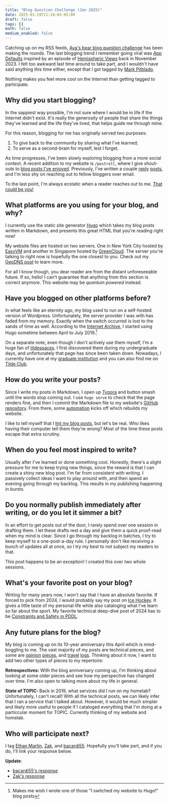 ```yaml
---
title: "Blog Question Challenge (Jan 2025)"
date: 2025-01-29T21:18:03-05:00
draft: false
tags: []
math: false
medium_enabled: false
---
```


Catching up on my RSS feeds, [Ava's bear blog question challenge](https://blog.avas.space/bear-blog-challenge/) has been making the rounds. The last blogging trend I remember going viral was [App Defaults](https://defaults.rknight.me/) inspired by an episode of [Hemispheric Views](https://listen.hemisphericviews.com/097) back in November 2023. I felt too awkward last time around to take part, and I wouldn't have said anything this time either, except that I got tagged by [Mark Pitblado](https://www.markpitblado.me/blog/blog-question-challenge-2025).

Nothing makes you feel more cool on the Internet than getting tagged to participate.

## Why did you start blogging?

In the sappiest way possible, I'm not sure where I would be in life if the Internet didn't exist. It's really the generosity of people that share the things they've learned and the life they've lived, that helps guide me through mine.

For this reason, blogging for me has originally served two purposes:

1. To give back to the community by sharing what I've learned; 
2. To serve as a second-brain for myself, lest I forget.

As time progresses, I've been slowly exploring blogging from a more social context. A recent addition to my website is `/postroll`, where I give shout-outs to [blog posts I've enjoyed](https://brandonrozek.com/postroll/). Previously, I've written a couple [reply](blog/on-earbuds/) [posts](/blog/re-static-plus/), and I'm less shy on reaching out to fellow bloggers over email. 

To the last point, I'm always ecstatic when a reader reaches out to me. [That could be you!](https://brandonrozek.com/contact/)

## What platforms are you using for your blog, and why?

I currently use the static site generator [Hugo](https://gohugo.io/) which takes my blog posts written in Markdown, and presents this great HTML that you're reading right now!

My website files are hosted on two servers.  One in New York City hosted by [EasyVM](https://easyvm.net/) and another in Singapore hosted by [GreenCloud](https://greencloudvps.com/). The server you're talking to right now is hopefully the one closest to you. Check out my [GeoDNS post](/blog/implementing-cdn-geodns/) to learn more.

For all I know though, you dear reader are from the distant unforeseeable future. If so, hello! I can't guarantee that anything from this section is correct anymore. This website may be *quantum powered* instead.

## Have you blogged on other platforms before?

In what feels like an eternity ago, my blog used to run on a self-hosted version of Wordpress. Unfortunately, the server provider I was with has faded from my memory. Exactly when the switch occurred is lost to the sands of time as well. According to the [Internet Archive](https://web.archive.org/web/20190901000000*/brandonrozek.com), I started using Hugo sometime between April to July 2019.[^1]

[^1]: Makes me wish I wrote one of those "I switched my website to Hugo!" blog posts

On a separate note, even though I don't actively use them myself, I'm a huge fan of [tildespaces](/blog/tildeverse/). I first discovered them during my undergraduate days, and unfortunately that page has since been taken down. Nowadays, I currently have one at my [graduate institution](https://www.cs.rpi.edu/~rozekb) and you can also find me on [Tilde Club](https://tilde.club/~brozek/).

## How do you write your posts?

Since I write my posts in Markdown, I open up [Typora](https://typora.io/) and button smash until the words stop coming out. I use `hugo serve` to check that the page renders fine, and then I commit the Markdown file to my website's [GitHub repository](https://github.com/brandon-rozek/website). From there, some [automation](/blog/deploying-hugo-website-through-gh-actions/) kicks off which rebuilds my website.

I like to tell myself that I [lint my blog posts](/blog/vale-linter-human-prose/), but let's be real. Who likes having their computer tell them they're wrong? Most of the time these posts escape that extra scrutiny.

## When do you feel most inspired to write?

Usually after I've learned or done something cool. Honestly, there's a slight pressure for me to keep trying  new things, since the reward is that I can create a shiny new blog post. I'm far from consistent with writing. I passively collect ideas I want to play around with, and then spend an evening going through my backlog.  This results in my publishing happening in bursts.

## Do you normally publish immediately after writing, or do you let it simmer a bit?

In an effort to get posts out of the door, I rarely spend over one session in drafting them. I let these drafts rest a day and give them a quick proof-read when my mind is clear. Since I go through my backlog in batches, I try to keep myself to a one-post-a-day rule. I personally don't like receiving a bunch of updates all at once, so I try my best to not subject my readers to that.



This post happens to be an exception! I created this over *two* whole sessions.

## What's your favorite post on your blog?

Writing for many years now, I won't say that I have an absolute favorite. If forced to pick from 2024, I would probably say my post on [Ice Hockey](/blog/ice-hockey/). It gives a little taste of my personal life while also cataloging what I've learn so far about the sport. My favorite technical deep-dive post of 2024 has to be [Constraints and Safety in PDDL](https://brandonrozek.com/blog/safety-constraints-pddl/).

## Any future plans for the blog?

My blog is coming up on its 10-year anniversary this April which is mind-boggling to me. The vast majority of my posts are technical pieces, and some are [opinion](/blog/paying-for-things/) [pieces](/blog/ai-fearmongering-regulatory-moat/), and [travel](/blog/day-in-brooklyn/) [logs](/blog/circling-around-vancouver/). Thinking about it now, I want to add two other types of pieces to my repertoire:

**Retrospectives:** With the blog anniversary coming up, I'm thinking about looking at some older pieces and see how my perspective has changed over time. I'm also open to talking more about my life in general.

**State of TOPIC:** Back in 2019, what services did I run on my homelab? Unfortunately, I can't recall! With all the technical posts, we can likely infer that I ran a service that I talked about.  However, it would be much simpler and likely more useful to people if I cataloged everything that I'm doing at a particcular moment for TOPIC. Currently thinking of my website and homelab.

## Who will participate next?

I tag [Ethan Martin](https://emar10.dev/), [Zak](https://html-chunder.neocities.org/), and [bacardi55](https://bacardi55.io/). Hopefully you'll take part, and if you do, I'll link your response below.

**Update**:
- [bacardi55's response](https://bacardi55.io/2025/01/31/blog-question-challenge-jan-2025/)
- [Zak's response](https://html-chunder.neocities.org/blog/blogging/)


